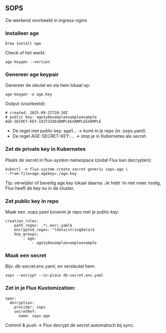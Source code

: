 ## SOPS
Zie werkend voorbeeld in ingress-nginx

### Installeer age

	brew install age

Check of het werkt:

	age-keygen --version


### Genereer age keypair

Genereer de sleutel en sla hem lokaal op:

	age-keygen -o age.key

Output (voorbeeld):

	# created: 2025-09-22T20:30Z
	# public key: age1y0exampleexampleexample
	AGE-SECRET-KEY-1X2Y3Z4EXAMPLEEXAMPLEEXAMPLE


- De regel met public key: age1... → komt in je repo (in .sops.yaml).
- De regel AGE-SECRET-KEY-... → stop je in Kubernetes als secret.

### Zet de private key in Kubernetes

Plaats de secret in flux-system namespace (zodat Flux kan decrypten):

	kubectl -n flux-system create secret generic sops-age \
	--from-file=age.agekey=./age.key

Tip: verwijder of beveilig age.key lokaal daarna. Je hebt ‘m niet meer nodig, Flux heeft de key nu in de cluster.


### Zet public key in repo

Maak een .sops.yaml bovenin je repo met je public key:


	creation_rules:
		path_regex: .*\.enc\.yaml$
		encrypted_regex: ^(data|stringData)$
		key_groups:
			- age:
				- age1y0exampleexampleexample

### Maak een secret
Bijv. db-secret.enc.yaml, en versleutel hem:

	sops --encrypt --in-place db-secret.enc.yaml


### Zet in je Flux Kustomization:

	spec:
	  decryption:
	    provider: sops
	    secretRef:
          name: sops-age

Commit & push → Flux decrypt de secret automatisch bij sync.
